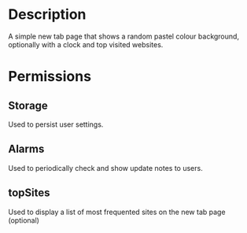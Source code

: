 # Description

A simple new tab page that shows a random pastel colour background, optionally with a clock and top visited websites.

# Permissions

## Storage

Used to persist user settings.

## Alarms

Used to periodically check and show update notes to users.

## topSites

Used to display a list of most frequented sites on the new tab page (optional)

